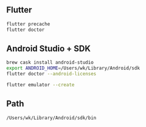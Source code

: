 ## Flutter

```bash
flutter precache
flutter doctor
```

## Android Studio + SDK

```bash
brew cask install android-studio
export ANDROID_HOME=/Users/wk/Library/Android/sdk
flutter doctor --android-licenses

flutter emulator --create
```

## Path

```
/Users/wk/Library/Android/sdk/bin
```